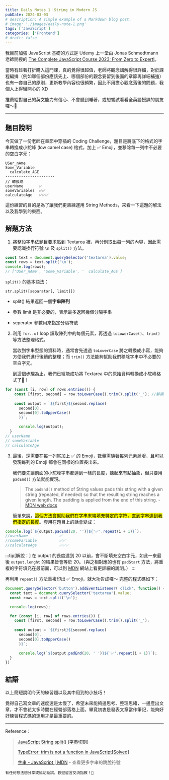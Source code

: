 ```yaml
---
title: Daily Notes 1：String in Modern JS
pubDate: 2024-03-03
# description: A simple example of a Markdown blog post.
# image: './images/daily-note-1.png'
tags: ['JavaScript']
categories: ['Frontend']
# draft: false
---
```


我目前加強 JavaScript 基礎的方式是 Udemy 上一堂由 Jonas Schmedtmann 老師開授的 [The Complete JavaScript Course 2023: From Zero to Expert!](https://www.udemy.com/course/the-complete-javascript-course/)。

當時有趁著打折購入這門課，真的覺得很超值，老師將觀念講解得很詳細，對於課程編排（例如哪個部份應該先上、哪個部份的觀念要留到後面的章節再詳細補強）也有一套自己的原則，更新教學內容也很頻繁，因此不用擔心觀念落後的問題，我個人上得蠻開心的 XD

推薦給對自己的英文能力有信心、不會聽到睡著，或想嘗試看看全英語授課的朋友囉～🙌

---

## 題目說明

今天做了一份老師在章節中穿插的 Coding Challenge，題目是將底下的格式的字串轉換成小駝峰 (low camel case) 格式，加上 ✅ Emoji，並移除每一列中不必要的空白字元：

```plaintext
USer_nAme
Some_Variable
  calculate_AGE
----------------------
// 轉換成
userName       ✅
someVariables  ✅✅
calculateAge   ✅✅✅
```

這份練習的目的是為了讓我們更熟練運用 String Methods，來看一下這題的解法以及我學到的東西。

## 解題方法

1. 將整段字串依題目要求貼到 Textarea 裡，再分別取出每一列的內容，因此需要認識換行符號 `\n` 及 `split()` 方法。

```javascript
const text = document.querySelector('textarea').value;
const rows = text.split('\n');
console.log(rows);
// ['USer_nAme', 'Some_Variable', '  calculate_AGE']
```

`split()` 的基本語法：

`str.split([separator[, limit]])`

* split() 結果返回一個**字串陣列**

* 參數 limit 是非必要的，表示最多返回幾個分隔字串

* seperator 參數用來指定分隔符號

2. 利用 `for..of` loop 讀取陣列中的每個元素，再透過 `toLowerCase()`、`trim()` 等方法整理格式。

    當收到字串型態的資料時，通常會先透過 `toLowerCase` 將之轉換成小寫，能夠方便我們進行後續的整理；而 `trim()` 方法能夠幫助我們移除字串中不必要的空白字元。

    到這個步驟為止，我們已經能成功將 Textarea 中的原始資料轉換成小駝峰格式了🎉！

```javascript
for (const [i, row] of rows.entries()) {
    const [first, second] = row.toLowerCase().trim().split('_'); //解構賦值
    
    const output = `${first}${second.replace(
      second[0], 
      second[0].toUpperCase()
      )}`;

      console.log(output);
  }
// userName
// someVariable
// calculateAge
```

3. 最後，還需要在每一列尾加上 ✅ 的 Emoji，數量需隨著每列元素遞增，且可以發現每列的 Emoji 都會在同樣的位置長出來。

    我們要先讓前面的小駝峰字串都達到一樣的長度，聽起來有點抽象，但只要用 `padEnd()` 方法就能實現。

    > The `padEnd()` method of String values pads this string with a given string (repeated, if needed) so that the resulting string reaches a given length. The padding is applied from the end of this string. - [MDN web docs](https://developer.mozilla.org/en-US/docs/Web/JavaScript/Reference/Global_Objects/String/padEnd)

    簡單來說，<mark>這個方法會幫助我們在字串末端填充特定的字符，直到字串達到我們指定的長度</mark>。套用在題目上的話會變成：

```javascript
console.log(`${output.padEnd(20, '')}${'✅'.repeat(i + 1)}`);
//userName              ✅
//someVariable          ✅✅
//calculateAge          ✅✅✅
```

:::tip[解說：]
在 output 的長度達到 20 以前，會不斷填充空白字元，如此一來最後 `output.lenght` 的結果皆會等於 20。（與之相對應的也有 `padStart` 方法，將重複的字符填充在最前面，可以到 [MDN](https://developer.mozilla.org/zh-TW/docs/Web/JavaScript/Reference/Global_Objects/String/padStart) 網站上看更詳細的說明。）
:::

再利用 `repeat()` 方法重複印出 ✅ Emoji，就大功告成囉～ 完整的程式碼如下：

```javascript
document.querySelector('button').addEventListener('click', function() {
  const text = document.querySelector('textarea').value;
  const rows = text.split('\n');

  console.log(rows);

  for (const [i, row] of rows.entries()) {
    const [first, second] = row.toLowerCase().trim().split('_');
    
    const output = `${first}${second.replace(
      second[0], 
      second[0].toUpperCase()
      )}`;

      console.log(`${output.padEnd(20, ' ')}${'✅'.repeat(i + 1)}`);
  }
})
```

## 結語

以上簡短說明今天的練習題以及其中用到的小技巧！

覺得自己寫文章的速度還是太慢了，希望未來能夠邊思考、整理思緒，一邊產出文章，才不會花太多時間在經營部落格上面。畢竟初衷是發表文章當作筆記，能夠好好練習程式碼的運用才是最重要的。

---

Reference：

> [JavaScript String split() (字串切割)](https://www.fooish.com/javascript/string/split.html)
>
> [TypeError: trim is not a function in JavaScript\[Solved\]](https://bobbyhadz.com/blog/javascript-typeerror-trim-is-not-a-function)
>
> [字串 - JavaScript | MDN](https://developer.mozilla.org/zh-TW/docs/Web/JavaScript/Reference/Global_Objects/String) - 查看更多字串的跳脫符號

```plaintext
有任何想法想分享或協助勘誤，歡迎留言交流指教！🦀
```